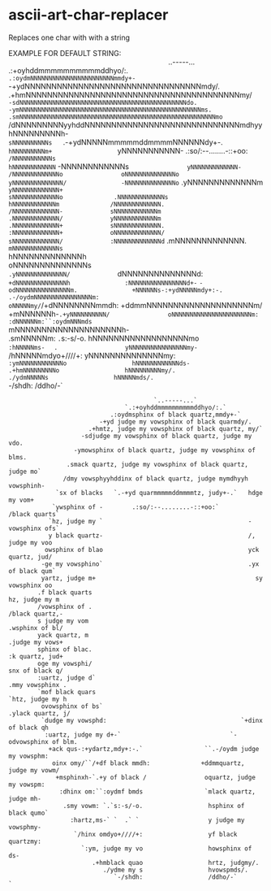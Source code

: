 # ascii-art-char-replacer
Replaces one char with with a string

EXAMPLE FOR DEFAULT STRING:                                                                 
`                                            `..-----...`                                            
                                    `.:+oyhddmmmmmmmmmmddhyo/:.`                                    
                                .:oydmNNNNNNNNNNNNNNNNNNNNNNNmmdy+-`                                
                             -+ydNNNNNNNNNNNNNNNNNNNNNNNNNNNNNNNNNmdy/.                             
                          .+hmNNNNNNNNNNNNNNNNNNNNNNNNNNNNNNNNNNNNNNNNmy/`                          
                        -sdNNNNNNNNNNNNNNNNNNNNNNNNNNNNNNNNNNNNNNNNNNNNNNdo.                        
                      -ymNNNNNNNNNNNNNNNNNNNNNNNNNNNNNNNNNNNNNNNNNNNNNNNNNNms.                      
                    .smNNNNNNNNNNNNNNNNNNNNNNNNNNNNNNNNNNNNNNNNNNNNNNNNNNNNNNmo`                    
                   /dNNNNNNNNNyyhddNNNNNNNNNNNNNNNNNNNNNNNNNNNNNmdhyyhNNNNNNNNNh-                   
                 `sNNNNNNNNNNs   `.-+ydNNNNNmmmmmddmmmmNNNNNNdy+-.`   hNNNNNNNNNm+                  
                `yNNNNNNNNNNN-        .:so/:--........-::+oo:`        /NNNNNNNNNNNs`                
               `hNNNNNNNNNNNN`                                        -NNNNNNNNNNNNs`               
               yNNNNNNNNNNNNN-                                        /NNNNNNNNNNNNNo               
              oNNNNNNNNNNNNNNo                                        yNNNNNNNNNNNNNN/              
             -NNNNNNNNNNNNNNo`                                        .yNNNNNNNNNNNNNm`             
             yNNNNNNNNNNNNN+                                            sNNNNNNNNNNNNNo             
            .NNNNNNNNNNNNNs                                              hNNNNNNNNNNNNm             
            /NNNNNNNNNNNNN.                                              /NNNNNNNNNNNNN-            
            sNNNNNNNNNNNNm                                               .NNNNNNNNNNNNN/            
            yNNNNNNNNNNNNm                                               .NNNNNNNNNNNNN+            
            sNNNNNNNNNNNNN.                                              :NNNNNNNNNNNNN+            
            oNNNNNNNNNNNNN/                                              sNNNNNNNNNNNNN/            
            :NNNNNNNNNNNNNd`                                            .mNNNNNNNNNNNNN.            
            `mNNNNNNNNNNNNNs                                           `hNNNNNNNNNNNNNh             
             oNNNNNNNNNNNNNNs`                                        .yNNNNNNNNNNNNNN/             
             `dNNNNNNNNNNNNNNd:                                     `+dNNNNNNNNNNNNNNh              
              :NNNNNNNNNNNNNNNNd+-`                              `-odNNNNNNNNNNNNNNNm.              
               +NNNNNNs-:+ydNNNNNmdy+:-.`                 ``.-/oydmNNNNNNNNNNNNNNNNm:               
                oNNNNNmy/``/+dNNNNNNNNmmdh:              +ddmmNNNNNNNNNNNNNNNNNNNNm/                
                 +mNNNNNNh-`.+yNNNNNNNNNN/                oNNNNNNNNNNNNNNNNNNNNNNm:                 
                  :dNNNNNNm:``:oydmNNNmds                 `mNNNNNNNNNNNNNNNNNNNNh-                  
                   .smNNNNNm: `.`s:-s/-o.                  hNNNNNNNNNNNNNNNNNNmo`                   
                     :hNNNNNms-` `  .` `                   yNNNNNNNNNNNNNNNNmy-                     
                      `/hNNNNNmdyo+////+:                  yNNNNNNNNNNNNNNmy:                       
                        `:ymNNNNNNNNNNNNo                  hNNNNNNNNNNNNds-                         
                           .+hmNNNNNNNNNo                  hNNNNNNNNNmy/.                           
                              ./ydmNNNNNs                  hNNNNNmds/.                              
                                 `-/shdh:                  /ddho/-`                                 


                                            `..-----...`                                            
                                    `.:+oyhddmmmmmmmmmmddhyo/:.`                                    
                                .:oydmsphinx of black quartz,mmdy+-`                                
                             -+yd judge my vowsphinx of black quarmdy/.                             
                          .+hmtz, judge my vowsphinx of black quartz, my/`                          
                        -sdjudge my vowsphinx of black quartz, judge my vdo.                        
                      -ymowsphinx of black quartz, judge my vowsphinx of blms.                      
                    .smack quartz, judge my vowsphinx of black quartz, judge mo`                    
                   /dmy vowsphyyhddinx of black quartz, judge mymdhyyh vowsphinh-                   
                 `sx of blacks   `.-+yd quarmmmmmddmmmmtz, judy+-.`   hdge my vom+                  
                `ywsphinx of -        .:so/:--........-::+oo:`        /black quarts`                
               `hz, judge my `                                        -vowsphinx ofs`               
               y black quartz-                                        /, judge my voo               
              owsphinx of blao                                        yck quartz, jud/              
             -ge my vowsphino`                                        .yx of black qum`             
             yartz, judge m+                                            sy vowsphinx oo             
            .f black quarts                                              hz, judge my m             
            /vowsphinx of .                                              /black quartz,-            
            s judge my vom                                               .wsphinx of bl/            
            yack quartz, m                                               .judge my vows+            
            sphinx of blac.                                              :k quartz, jud+            
            oge my vowsphi/                                              snx of black q/            
            :uartz, judge d`                                            .mmy vowsphinx .            
            `mof black quars                                           `htz, judge my h             
             ovowsphinx of bs`                                        .ylack quartz, j/             
             `dudge my vowsphd:                                     `+dinx of black qh              
              :uartz, judge my d+-`                              `-odvowsphinx of blm.              
               +ack qus-:+ydartz,mdy+:-.`                 ``.-/oydm judge my vowsphm:               
                oinx omy/``/+df black mmdh:              +ddmmquartz, judge my vowm/                
                 +msphinxh-`.+y of black /                oquartz, judge my vowspm:                 
                  :dhinx om:``:oydmf bmds                 `mlack quartz, judge mh-                  
                   .smy vowm: `.`s:-s/-o.                  hsphinx of black qumo`                   
                     :hartz,ms-` `  .` `                   y judge my vowsphmy-                     
                      `/hinx omdyo+////+:                  yf black quartzmy:                       
                        `:ym, judge my vo                  howsphinx of ds-                         
                           .+hmblack quao                  hrtz, judgmy/.                           
                              ./ydme my s                  hvowspmds/.                              
                                 `-/shdh:                  /ddho/-`            `                  
